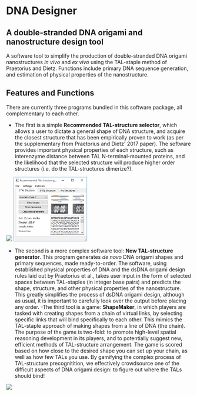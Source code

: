 # DNA Designer

## A double-stranded DNA origami and nanostructure design tool
A software tool to simplify the production of double-stranded DNA origami nanostructures *in vivo* and *ex vivo* using the TAL-staple method of Praetorius and Dietz. Functions include primary DNA sequence generation, and estimation of physical properties of the nanostructure.

## Features and Functions
There are currently three programs bundled in this software package, all complementary to each other.

- The first is a simple **Recommended TAL-structure selector**, which allows a user to dictate a general shape of DNA structure, and acquire the closest structure that has been empirically proven to work (as per the supplementary from Praetorius and Dietz' 2017 paper). The software provides important physical properties of each structure, such as interenzyme distance between TAL N-terminal-mounted proteins, and the likelihood that the selected structure will produce higher order structures (i.e. do the TAL-structures dimerize?). 

<p float="left">
  <img src="/RudimetaryFiles/sample1.png" width="200" />
  <img src="/RudimentaryFiles/sample2.png" width="200" /> 
</p>

- The second is a more complex software tool: **New TAL-structure generator**. This program generates *de novo* DNA origami shapes and primary sequences, made ready-to-order. The software, using established physical properties of DNA and the dsDNA origami design rules laid out by Praetorius et al., takes user input in the form of selected spaces between TAL-staples (in integer base pairs) and predicts the shape, structure, and other physical properties of the nanostructure. This greatly simplifies the process of dsDNA origami design, although as usual, it is important to carefully look over the output before placing any order.
-The third tool is a game: **ShapeMaker**, in which players are tasked with creating shapes from a chain of virtual links, by selecting specific links that will bind specifically to each other. This mimics the TAL-staple approach of making shapes from a line of DNA (the chain). The purpose of the game is two-fold: to promote high-level spatial reasoning development in its players, and to potentially suggest new, efficient methods of TAL-structure arrangement. The game is scored based on how close to the desired shape you can set up your chain, as well as how few TALs you use. By gamifying the complex process of TAL-structure precognitition, we effectively crowdsource one of the difficult aspects of DNA origami design: to figure out where the TALs should bind!

<img src="https://github.com/malyalar/DNAdesigner/blob/master/Communications/Screencapture.PNG">
